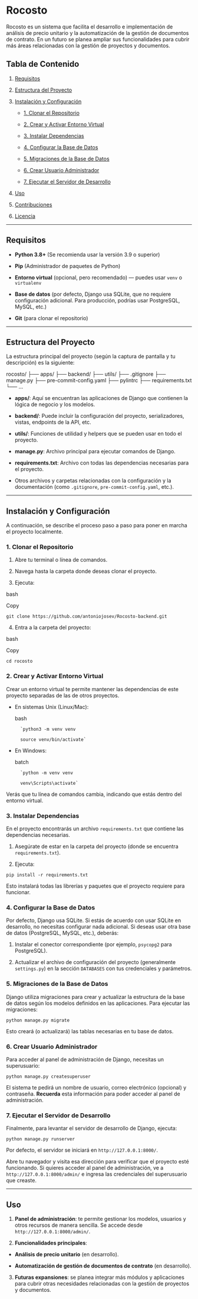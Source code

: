 # Rocosto

  

Rocosto es un sistema que facilita el desarrollo e implementación de análisis de precio unitario y la automatización de la gestión de documentos de contrato. En un futuro se planea ampliar sus funcionalidades para cubrir más áreas relacionadas con la gestión de proyectos y documentos.

  

## Tabla de Contenido

  

1. [Requisitos](#requisitos)

2. [Estructura del Proyecto](#estructura-del-proyecto)

3. [Instalación y Configuración](#instalaci%C3%B3n-y-configuraci%C3%B3n)

    - [1. Clonar el Repositorio](#1-clonar-el-repositorio)

    - [2. Crear y Activar Entorno Virtual](#2-crear-y-activar-entorno-virtual)

    - [3. Instalar Dependencias](#3-instalar-dependencias)

    - [4. Configurar la Base de Datos](#4-configurar-la-base-de-datos)

    - [5. Migraciones de la Base de Datos](#5-migraciones-de-la-base-de-datos)

    - [6. Crear Usuario Administrador](#6-crear-usuario-administrador)

    - [7. Ejecutar el Servidor de Desarrollo](#7-ejecutar-el-servidor-de-desarrollo)

4. [Uso](#uso)

5. [Contribuciones](#contribuciones)

6. [Licencia](#licencia)

  

----------

  

## Requisitos

  

-  **Python 3.8+** (Se recomienda usar la versión 3.9 o superior)

-  **Pip** (Administrador de paquetes de Python)

-  **Entorno virtual** (opcional, pero recomendado) — puedes usar `venv` o `virtualenv`

-  **Base de datos** (por defecto, Django usa SQLite, que no requiere configuración adicional. Para producción, podrías usar PostgreSQL, MySQL, etc.)

-  **Git** (para clonar el repositorio)

  

----------

  

## Estructura del Proyecto

  

La estructura principal del proyecto (según la captura de pantalla y tu descripción) es la siguiente:
  

rocosto/
├── apps/
├── backend/
├── utils/
├── .gitignore
├── manage.py
├── pre-commit-config.yaml
├── pylintrc
├── requirements.txt
└── ...


  

-  **apps/**: Aquí se encuentran las aplicaciones de Django que contienen la lógica de negocio y los modelos.

-  **backend/**: Puede incluir la configuración del proyecto, serializadores, vistas, endpoints de la API, etc.

-  **utils/**: Funciones de utilidad y helpers que se pueden usar en todo el proyecto.

-  **manage.py**: Archivo principal para ejecutar comandos de Django.

-  **requirements.txt**: Archivo con todas las dependencias necesarias para el proyecto.

- Otros archivos y carpetas relacionadas con la configuración y la documentación (como `.gitignore`, `pre-commit-config.yaml`, etc.).

  

----------

  

## Instalación y Configuración

  

A continuación, se describe el proceso paso a paso para poner en marcha el proyecto localmente.

  

### 1. Clonar el Repositorio

  

1. Abre tu terminal o línea de comandos.

2. Navega hasta la carpeta donde deseas clonar el proyecto.

3. Ejecuta:

bash

Copy

`git clone https://github.com/antoniojosev/Rocosto-backend.git`

4. Entra a la carpeta del proyecto:

bash

Copy

`cd rocosto`

  

### 2. Crear y Activar Entorno Virtual

  

Crear un entorno virtual te permite mantener las dependencias de este proyecto separadas de las de otros proyectos.

  

- En sistemas Unix (Linux/Mac):

    bash


        `python3 -m venv venv

        source venv/bin/activate`

- En Windows:

    batch


        `python -m venv venv

        venv\Scripts\activate`

  

Verás que tu línea de comandos cambia, indicando que estás dentro del entorno virtual.

  

### 3. Instalar Dependencias

  

En el proyecto encontrarás un archivo `requirements.txt` que contiene las dependencias necesarias.

  

1. Asegúrate de estar en la carpeta del proyecto (donde se encuentra `requirements.txt`).

2. Ejecuta:

`pip install -r requirements.txt`

  

Esto instalará todas las librerías y paquetes que el proyecto requiere para funcionar.

  

### 4. Configurar la Base de Datos

  

Por defecto, Django usa SQLite. Si estás de acuerdo con usar SQLite en desarrollo, no necesitas configurar nada adicional. Si deseas usar otra base de datos (PostgreSQL, MySQL, etc.), deberás:

  

1. Instalar el conector correspondiente (por ejemplo, `psycopg2` para PostgreSQL).

2. Actualizar el archivo de configuración del proyecto (generalmente `settings.py`) en la sección `DATABASES` con tus credenciales y parámetros.

  

### 5. Migraciones de la Base de Datos

  

Django utiliza migraciones para crear y actualizar la estructura de la base de datos según los modelos definidos en las aplicaciones. Para ejecutar las migraciones:


`python manage.py migrate`

  

Esto creará (o actualizará) las tablas necesarias en tu base de datos.

  

### 6. Crear Usuario Administrador

  

Para acceder al panel de administración de Django, necesitas un superusuario:

  

`python manage.py createsuperuser`

  

El sistema te pedirá un nombre de usuario, correo electrónico (opcional) y contraseña. **Recuerda** esta información para poder acceder al panel de administración.

  

### 7. Ejecutar el Servidor de Desarrollo

  

Finalmente, para levantar el servidor de desarrollo de Django, ejecuta:
  

`python manage.py runserver`

  

Por defecto, el servidor se iniciará en `http://127.0.0.1:8000/`.

  

Abre tu navegador y visita esa dirección para verificar que el proyecto esté funcionando. Si quieres acceder al panel de administración, ve a `http://127.0.0.1:8000/admin/` e ingresa las credenciales del superusuario que creaste.

  

----------

  

## Uso

  

1.  **Panel de administración**: te permite gestionar los modelos, usuarios y otros recursos de manera sencilla. Se accede desde `http://127.0.0.1:8000/admin/`.

2.  **Funcionalidades principales**:

-  **Análisis de precio unitario** (en desarrollo).

-  **Automatización de gestión de documentos de contrato** (en desarrollo).

3.  **Futuras expansiones**: se planea integrar más módulos y aplicaciones para cubrir otras necesidades relacionadas con la gestión de proyectos y documentos.